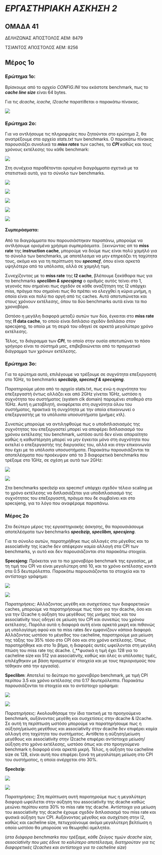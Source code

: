 # _ΕΡΓΑΣΤΗΡΙΑΚΗ ΑΣΚΗΣΗ 2_

## ΟΜΑΔΑ 41
ΔΕΛΗΖΩΝΑΣ ΑΠΟΣΤΟΛΟΣ ΑΕΜ: 8479

ΤΣΙΑΝΤΟΣ ΑΠΟΣΤΟΛΟΣ ΑΕΜ: 8256


## Μέρος 1ο
### Ερώτημα 1ο:
  
Βρίσκουμε από το αρχείο _CONFIG.INI_ του εκάστοτε benchmark, πως το _**cache line size**_ είναι 64 bytes.

Για τις _dcache, icache, l2cache_ παρατίθεται ο παρακάτω πίνακας.

![](https://github.com/adelizon/8479-8256-LAB1/blob/master/Lab2/Graphs/1o%20er.png)


### Ερώτημα 2ο:

Για να αντλήσουμε τις πληροφιρίες που ζητούνται στο ερώτημα 2, θα ανατρέξουμε στα αρχεία _stats.txt_ των benchmarks. Ο παρακάτω πίνακας παρουσιάζει συνολικά τα _**miss rates**_ των caches, τα _**CPI**_ καθώς και τους χρόνους εκτέλεσης του κάθε benchmark:

![](https://github.com/adelizon/8479-8256-LAB1/blob/master/Lab2/Graphs/2o%20erwt.png)

Στη συνέχεια παραθέτονται ορισμένα διαγράμματα σχετικά με τα στατιστικά αυτά, για το σύνολο των benchmarks.


![](https://github.com/adelizon/8479-8256-LAB1/blob/master/Lab2/Graphs/L1D.png)


![](https://github.com/adelizon/8479-8256-LAB1/blob/master/Lab2/Graphs/L1I.png)


![](https://github.com/adelizon/8479-8256-LAB1/blob/master/Lab2/Graphs/L2.png)


![](https://github.com/adelizon/8479-8256-LAB1/blob/master/Lab2/Graphs/CPI.png)


![](https://github.com/adelizon/8479-8256-LAB1/blob/master/Lab2/Graphs/SIM%20TIME.png)


#### Συμπεράσματα:
Από τα διαγράμματα που παρουσιάστηκαν παραπάνω, μπορούμε να αντλήσουμε ορισμένα χρήσιμα συμπεράσματα.
Ξεκινώντας απ το **miss rate** της **instruction cache**, μπορούμε να δούμε πως είναι πολύ χαμήλό για το σύνολο των benchmarks, με αποτέλεσμα να μην επηρεάζει τη ταχύτητα τους, ακόμα και για τη περίπτωση του _**specmcf**_, όπου είναι αρκετά υψηλότερο από τα υπόλοιπα, αλλά σε χαμηλή τιμη.

Συνεχίζοντας με το **miss rate** της **l2 cache**, βλέπουμε ξεκάθαρα πως για τα benchmarks _**speclibm & specsjeng**_ ο αριθμός αυτός τείνει στο 1, γεγονός που σημαίνει πως σχεδόν σε κάθε αναζήτηση της l2 υπάρχει miss, πράγμα που σημαίνει πως θα πρέπει να ελεγχθεί η κύρια μνήμη, η οποία είναι και πολύ πιο αργή από τις caches. Αυτό αποτυπώνεται και στους χρόνουν εκτέλεσης, όπου τα δύο benchmarks αυτά είναι τα πιο χρονοβόρα.

Ωστόσο η μεγάλη διαφορά μεταξύ αυτών των δύο, έγκειται στο **miss rate** της **l1 data cache**, το οποίο είναι διπλάσιο σχεδόν διπλάσιο στον specsjeng, το οποίο με τη σειρά του οδηγεί σε αρκετά μεγαλύτερο χρόνο εκτέλεσης.

Τέλος, το διάγραμμα των _**CPI**_, το οποίο στην ουσία αποτυπώνει το πόσο γρήγορο είναι το σύστημά μας, επιβεβαιώνεται από το πραγματικό διάγραμμα των χρόνων εκτέλεσης.


### Ερώτημα 3ο:
Για το ερώτημα αυτό, επιλέγουμε να τρέξουμε σε συχνότητα επεξεργαστή στο 1GHz, τα benchmarks _**specbzip, specmcf & specsjeng**_.

Παρατηρούμε μέσα από το αρχείο stats.txt, πως ενώ η συχνότητα του επεξεργαστή όντως αλλάζει και από 2GHz γίνεται 1GHz, ωστόσο η συχνότητα του συστήματος (system clk domain) παραμένει σταθερά στο 1GHz. Αυτή η μεταβλητή, αναφέρεται στη συχνότητα όλου του συστήματος, πρακτικά τη συνχότητα με την οποία επικοινωνεί ο επεξεργαστής με τα υπόλοιπα υποσυστήματα (μνήμες κτλ).

Συνεπώς μπορούμε να αντιληφθούμε πως ο υποδιπλασιασμός της συχνότητας του επεξεργαστεί μπορεί να αποφέρει διπλασιασμό του χρόνου εκτέλεσης του benchmark, ωστόσο αυτό δεν είναι απαραίτητο καθώς η καθυστέρηση μπορεί να μην έγκειται μόνο στη συχνότητα που εκτελεί ο επεξεργαστής της διεργασίες του, αλλά και στην επικοινωνία που έχει με τα υπόλοιπα υποσυστήματα. Παρακάτω παρουσιάζονται τα αποτελέσματα που προέκυψαν από τα 3 διαφορετικά benchmarks που τρέξαμε στο 1GHz, σε σχέση με αυτά των 2GHz:

![](https://github.com/adelizon/8479-8256-LAB1/blob/master/Lab2/Graphs/3o.png)

![](https://github.com/adelizon/8479-8256-LAB1/blob/master/Lab2/Graphs/1ghz.png)

Στα benchmarks specbzip και specmcf υπάρχει σχεδόν τέλειο scaling με το χρόνο εκτέλεσης να διπλασιάζεται για υποδιπλασιασμό της συχνότητας του επεξεργαστή, πράγμα που δε συμβαίνει και στο specsjeng, για το λόγο που αναφέραμε παραπάνω.


### Μέρος 2ο

Στο δεύτερο μέρος της εργαστηριακής άσκησης, θα παρουσιάσουμε αποτελέσματα των benchmarks _**specbzip, speclibm, specsjeng**_.

Για το σύνολο αυτών, παρατηρήθηκε πως αλλαγές στο μέγεθος και το associativity της icache δεν απέφεραν καμία αλλαγή στα CPI των benchmarks, γι αυτό και δεν παρουσιάζονται στα παρακάτω στοιχεία.

**Specsjeng**: Πρόκειται για το πιο χρονοβόρο benchmark της εργασίας, με τη τιμή του CPI να είναι μεγαλύτερη από 10, και το χρόνο εκτέλεσης κοντά στα 0.5 δευτερόλεπτα. Παρακάτω παρουσιάζονται τα στοιχεία και το αντίστοιχο γράφημα:

![](https://github.com/adelizon/8479-8256-LAB1/blob/master/Lab2/Graphs/specsjeng1.png)

![](https://github.com/adelizon/8479-8256-LAB1/blob/master/Lab2/Graphs/specsjeng%20plot.png)

Παρατηρήσεις: Αλλάζοντας μεγέθη και συσχετίσεις των διαφορετικών caches, μπορούμε να παρατηρήσουμε πως τόσο για την dcache, όσο και για την l2cache η αύξηση του μεγέθους της μνήμης τους και του associativity τους οδηγεί σε μείωση του CPI και συνεπώς του χρόνου εκτέλεσης. Παρόλα αυτά η διαφορά αυτή είναι αρκετά μικρή και πιθανώς μη υπολογίσιμη αφού και τα miss rates δεν εμφανίζουν κάποια διαφορά. Αλλάζοντας ωστόσο το μέγεθος του cacheline, παρατηρούμε μια μείωση της τάξης του 35% τόσο στο CPI όσο και στο χρόνο εκτέλεσης. Όπως παρατηρήθηκε και στο 1ο βήμα, η διαφορές αυτές ωφείλονται στη μεγάλη πτώση του miss rate της dcache. (_**φυσικά η τιμή έχει 128 για το cacheline size και 512 για associativity, καθώς και όλες οι υπόλοιπες τιμές, επιλέχθηκαν με βάση πραγματικ΄α΄ στοιχεία και με τους περιορισμούς που τέθηκαν από την εργασία).

**Speclibm**: Αποτελεί το δεύτερο πιο χρονοβόρο benchmark, με τιμή CPI περίπου 3.5 και χρόνο εκτέλεσης στα 0.17 δευτερόλεπτα. Παρακάτω παρουσιάζονται τα στοιχεία και το αντίστοιχο γράφημα:

![](https://github.com/adelizon/8479-8256-LAB1/blob/master/Lab2/Graphs/speclibm.png)

![](https://github.com/adelizon/8479-8256-LAB1/blob/master/Lab2/Graphs/speclibm%20plot.png)

Παρατηρήσεις: Ακολουθήσαμε την ίδια τακτική με το προηγούμενο benchmark, αυξάνοντας μεγέθη και συσχετίσεις στην dcache & l2cache. Σε αυτή τη περίπτωση ωστόσο μπορούμε να παρατηρήσουμε πως η αύξηση/μείωση μεγέθους και associativity στην dcache δεν επιφέρει καμία αλλαγή στη ταχύτητα του συστήματος. Αντίθετα η αύξηση/μείωση μεγέθους και associativity στην l2cache επιφέρει αντίστοιχα μείωση/αύξηση στο χρόνο εκτέλεσης, ωστόσο όπως και στο προηγούμενο benchmark η διαφορά είναι αρκετά μικρή. Τέλος, η αύξηση του cacheline size σε 128, είναι αυτή που επιφέρει ξανά τη μεγαλύτερη μείωση στο CPI του συστήματος, η οποία ανέρχεται στο 30%.

**Specbzip**: 

![](https://github.com/adelizon/8479-8256-LAB1/blob/master/Lab2/Graphs/specbzip.png)

![](https://github.com/adelizon/8479-8256-LAB1/blob/master/Lab2/Graphs/specbzip%20plot.png)

Παρατηρήσεις: Στη περίπτωση αυτή παρατηρούμε πως η μεγαλύτερη διαφορά ωφείλεται στην αύξηση του associativity της dcache καθώς μειώνει περίπου κατα 30% το miss rate της dcache. Αντίστοιχα για μείωση του associativity της dcache έχουμε σχεδόν διπλασιασμό του miss rate και φυσικά αύξηση των CPI. Αυξάνοντας μέγεθος και συσχέτιση στην l2, καθώς και cacheline size, πετυχγαίνουμε ακόμα μεγαλύτερη βελτίωση η οποία ωστόσο θα μπορούσε να θεωρηθεί αμελητέα.

(_στα διάφορα benchmarks που τρέξαμε, κάθε ζεύγος τιμών dcache size, associativity που μας έδινε το καλύτερο αποτέλεσμα, διατηρούταν για τις διαφορετικές l2caches και αντίστοιχα για το cacheline size_)

